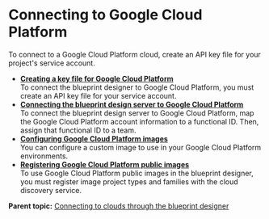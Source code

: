 # Connecting to Google Cloud Platform

To connect to a Google Cloud Platform cloud, create an API key file for your project's service account.

-   **[Creating a key file for Google Cloud Platform](../../com.ibm.edt.doc/topics/cloud_connect_google_cloud_keyfile.md)**  
To connect the blueprint designer to Google Cloud Platform, you must create an API key file for your service account.
-   **[Connecting the blueprint design server to Google Cloud Platform](../../com.ibm.edt.doc/topics/cloud_connect_google_cloud_server.md)**  
To connect the blueprint design server to Google Cloud Platform, map the Google Cloud Platform account information to a functional ID. Then, assign that functional ID to a team.
-   **[Configuring Google Cloud Platform images](../../com.ibm.edt.doc/topics/cloud_connect_google_cloud_images.md)**  
You can configure a custom image to use in your Google Cloud Platform environments.
-   **[Registering Google Cloud Platform public images](../../com.ibm.edt.doc/topics/cloud_connect_google_cloud_cds.md)**  
To use Google Cloud Platform public images in the blueprint designer, you must register image project types and families with the cloud discovery service.

**Parent topic:** [Connecting to clouds through the blueprint designer](../../com.ibm.edt.doc/topics/security_cloud_connection.md)

